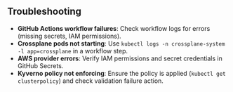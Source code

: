 ## Troubleshooting

- **GitHub Actions workflow failures**: Check workflow logs for errors (missing secrets, IAM permissions).
- **Crossplane pods not starting**: Use `kubectl logs -n crossplane-system -l app=crossplane` in a workflow step.
- **AWS provider errors**: Verify IAM permissions and secret credentials in GitHub Secrets.
- **Kyverno policy not enforcing**: Ensure the policy is applied (`kubectl get clusterpolicy`) and check validation
  failure action.
